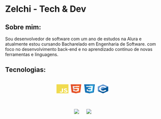 # Zelchi - Tech & Dev

## Sobre mim:

Sou desenvolvedor de software com um ano de estudos na Alura e atualmente estou cursando Bacharelado em Engenharia de Software. com foco no desenvolvimento back-end e no aprendizado contínuo de novas ferramentas e linguagens.

## Tecnologias:
</br>
<div align="center">
  <img align="start" alt="Rafa-Js" height="30" width="40" src="https://raw.githubusercontent.com/devicons/devicon/master/icons/javascript/javascript-plain.svg">
  <img align="start" alt="Rafa-HTML" height="30" width="40" src="https://raw.githubusercontent.com/devicons/devicon/master/icons/html5/html5-original.svg">
  <img align="start" alt="Rafa-CSS" height="30" width="40" src="https://raw.githubusercontent.com/devicons/devicon/master/icons/css3/css3-original.svg">
  <img align="start" alt="Rafa-Csharp" height="30" width="40" src="https://raw.githubusercontent.com/devicons/devicon/master/icons/c/c-original.svg">
</div>
</br>
</br>
<p align="center">
  <img height="170" src="https://github-readme-stats.vercel.app/api?username=Zelchi&show_icons=true&theme=tokyonight" />
  &nbsp;&nbsp;&nbsp;&nbsp;
  <img height="170" src="https://github-readme-stats.vercel.app/api/top-langs?username=Zelchi&theme=tokyonight&layout=compact&langs_count=8&card_width=320" />
<!--   <img height="170" width="400" src="https://github-readme-stats.vercel.app/api/pin/?username=Zelchi&repo=Sistema_de_reservas&theme=tokyonight" />
  &nbsp;&nbsp;&nbsp;&nbsp;
  <img height="170" width="400" src="https://github-readme-stats.vercel.app/api/pin/?username=Zelchi&repo=Jupiter&theme=tokyonight" /> -->
</p>

#
